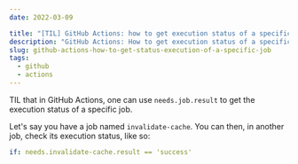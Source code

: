 ```yaml
---
date: 2022-03-09

title: "[TIL] GitHub Actions: how to get execution status of a specific job"
description: "GitHub Actions: How to get execution status of a specific job"
slug: github-actions-how-to-get-status-execution-of-a-specific-job
tags:
  - github
  - actions
---
```


TIL that in GitHub Actions, one can use `needs.job.result` to get the execution
status of a specific job.

Let's say you have a job named `invalidate-cache`. You can then, in another job,
check its execution status, like so:

```yaml
if: needs.invalidate-cache.result == 'success'
```
